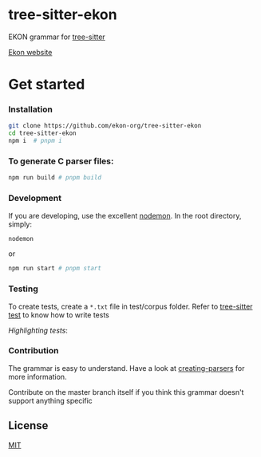 # tree-sitter-ekon

EKON grammar for [tree-sitter](https://github.com/tree-sitter/tree-sitter)

[Ekon website](https://github.com/Himujjal/ekon)

# Get started


### Installation

```bash
git clone https://github.com/ekon-org/tree-sitter-ekon
cd tree-sitter-ekon
npm i  # pnpm i 
```

### To generate C parser files:

```bash
npm run build # pnpm build
```

### Development

If you are developing, use the excellent [nodemon](https://github.com/remy/nodemon).
In the root directory, simply:

```bash
nodemon
```
or
```bash
npm run start # pnpm start
```

### Testing

To create tests, create a `*.txt` file in test/corpus folder. Refer to
[tree-sitter test](https://tree-sitter.github.io/tree-sitter/creating-parsers#command-test)
to know how to write tests

_Highlighting tests_:


### Contribution

The grammar is easy to understand. Have a look at [creating-parsers](https://tree-sitter.github.io/tree-sitter/creating-parsers)
for more information.

Contribute on the master branch itself if you think this grammar doesn't support anything specific

## License

[MIT](./LICENSE)
